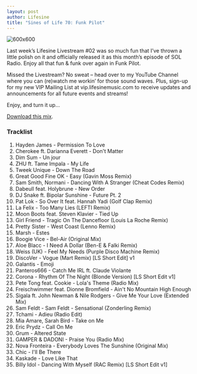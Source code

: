 ```yaml
---
layout: post
author: Lifesine
title: "Sines of Life 70: Funk Pilot"
---
```


![600x600](https://drive.google.com/file/d/1RHMttdXP9cpiwuYaDua1-TVUtvLW97Zy/view)

Last week’s Lifesine Livestream #02 was so much fun that I’ve thrown a little polish on it and officially released it as this month’s episode of SOL Radio. Enjoy all that fun & funk over again in Funk Pilot.

Missed the Livestream? No sweat – head over to my YouTube Channel where you can (re)watch me workin’ for those sound waves. Plus, sign-up for my new VIP Mailing List at vip.lifesinemusic.com to receive updates and announcements for all future events and streams!

Enjoy, and turn it up...

[Download this mix](https://drive.google.com/uc?export=download&id=1nv0IwEniVaItwVuH9cW78TYo8VU8QSmf).

### Tracklist

01. Hayden James - Permission To Love
02. Cherokee ft. Darianna Everett - Don't Matter
03. Dim Sum - Un jour
04. ZHU ft. Tame Impala - My Life
05. Tweek Unique - Down The Road
06. Great Good Fine OK - Easy (Gavin Moss Remix)
07. Sam Smith, Normani - Dancing With A Stranger (Cheat Codes Remix)
08. Dabeull feat. Holybrune - New Order
09. DJ Snake ft. Bipolar Sunshine - Future Pt. 2
10. Pat Lok - So Over It feat. Hannah Yadi (Golf Clap Remix)
11. La Felix - Too Many Lies (LEFTI Remix)
12. Moon Boots feat. Steven Klavier - Tied Up
13. Girl Friend - Tragic On The Dancefloor (Louis La Roche Remix)
14. Pretty Sister - West Coast (Lenno Remix)
15. Marsh - Estes
16. Boogie Vice - Bel-Air (Original Mix)
17. Aloe Blacc - I Need A Dollar (Ben-E & Falki Remix)
18. Weiss (UK) - Feel My Needs (Purple Disco Machine Remix)
19. DiscoVer - Vogue (Mart Remix) [LS Short Edit] v1
20. Galantis - Emoji
21. Panteros666 - Catch Me IRL ft. Claude Violante
22. Corona - Rhythm Of The Night (Blonde Version) [LS Short Edit v1]
23. Pete Tong feat. Cookie - Lola's Theme (Radio Mix)
24. Freischwimmer feat. Dionne Bromfield - Ain't No Mountain High Enough
25. Sigala ft. John Newman & Nile Rodgers - Give Me Your Love (Extended Mix)
26. Sam Feldt - Sam Feldt - Sensational (Zonderling Remix)
27. Tchami - Adieu (Radio Edit)
28. Mia Amare, Sarah Bird - Take on Me
29. Eric Prydz - Call On Me
30. Grum - Altered State
31. GAMPER & DADONI - Praise You (Radio Mix)
32. Nova Fronteira - Everybody Loves The Sunshine (Original Mix)
33. Chic - I'll Be There
34. Kaskade - Love Like That
35. Billy Idol - Dancing With Myself (RAC Remix) [LS Short Edit v1]